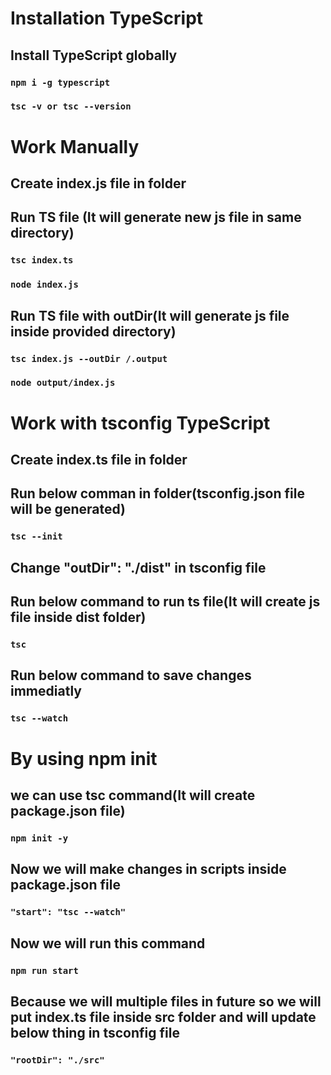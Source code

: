 # Installation TypeScript

## Install TypeScript globally

### `npm i -g typescript`

### `tsc -v or tsc --version`

# Work Manually

## Create index.js file in folder

## Run TS file (It will generate new js file in same directory)

### `tsc index.ts`
### `node index.js`

## Run TS file with outDir(It will generate js file inside provided directory)

### `tsc index.js --outDir /.output`
### `node output/index.js`

# Work with tsconfig TypeScript

## Create index.ts file in folder

## Run below comman in folder(tsconfig.json file will be generated)

### `tsc --init`

## Change "outDir": "./dist" in tsconfig file

## Run below command to run ts file(It will create js file inside dist folder)

### `tsc`

## Run below command to save changes immediatly

### `tsc --watch`

# By using npm init

## we can use tsc command(It will create package.json file)

### `npm init -y`

## Now we will make changes in scripts inside package.json file

### `"start": "tsc --watch"`

## Now we will run this command

### `npm run start`

## Because we will multiple files in future so we will put index.ts file inside src folder and will update below thing in tsconfig file

### `"rootDir": "./src"`












